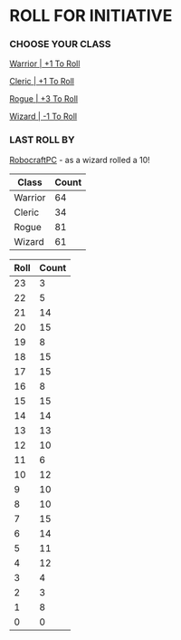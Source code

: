 # ROLL FOR INITIATIVE
### CHOOSE YOUR CLASS

[Warrior | +1 To Roll](https://github.com/benjaminsampica/benjaminsampica/issues/new?title=roll%7Cwarrior&body=Just+click+%27Submit+new+issue%27.)

[Cleric | +1 To Roll](https://github.com/benjaminsampica/benjaminsampica/issues/new?title=roll%7Ccleric&body=Just+click+%27Submit+new+issue%27.)

[Rogue | +3 To Roll](https://github.com/benjaminsampica/benjaminsampica/issues/new?title=roll%7Crogue&body=Just+click+%27Submit+new+issue%27.)

[Wizard | -1 To Roll](https://github.com/benjaminsampica/benjaminsampica/issues/new?title=roll%7Cwizard&body=Just+click+%27Submit+new+issue%27.)
### LAST ROLL BY
[RobocraftPC](https://www.github.com/RobocraftPC) - as a wizard rolled a 10!

|Class|Count|
|-|-|
|Warrior|64|
|Cleric|34|
|Rogue|81|
|Wizard|61|

|Roll|Count|
|-|-|
|23|3
|22|5
|21|14
|20|15
|19|8
|18|15
|17|15
|16|8
|15|15
|14|14
|13|13
|12|10
|11|6
|10|12
|9|10
|8|10
|7|15
|6|14
|5|11
|4|12
|3|4
|2|3
|1|8
|0|0
